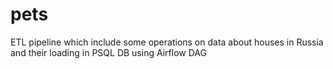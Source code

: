 # pets
ETL pipeline which include some operations on data about houses in Russia and their loading in PSQL DB using Airflow DAG